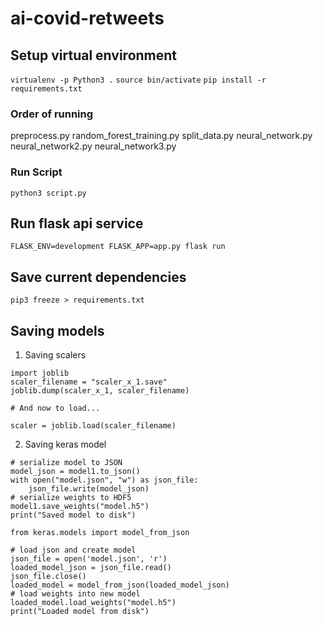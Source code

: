 # ai-covid-retweets

## Setup virtual environment
`virtualenv -p Python3 .`
`source bin/activate`
`pip install -r requirements.txt`

### Order of running
preprocess.py
random_forest_training.py
split_data.py
neural_network.py
neural_network2.py
neural_network3.py

### Run Script
`python3 script.py`

## Run flask api service
`FLASK_ENV=development FLASK_APP=app.py flask run`

## Save current dependencies
`pip3 freeze > requirements.txt`

## Saving models
1. Saving scalers
```
import joblib
scaler_filename = "scaler_x_1.save"
joblib.dump(scaler_x_1, scaler_filename) 

# And now to load...

scaler = joblib.load(scaler_filename) 
```
2. Saving keras model
```
# serialize model to JSON
model_json = model1.to_json()
with open("model.json", "w") as json_file:
    json_file.write(model_json)
# serialize weights to HDF5
model1.save_weights("model.h5")
print("Saved model to disk")

from keras.models import model_from_json

# load json and create model
json_file = open('model.json', 'r')
loaded_model_json = json_file.read()
json_file.close()
loaded_model = model_from_json(loaded_model_json)
# load weights into new model
loaded_model.load_weights("model.h5")
print("Loaded model from disk")
```